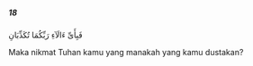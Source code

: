 ##### 18

<span class="ayah">فَبِأَىِّ ءَالَآءِ رَبِّكُمَا تُكَذِّبَانِ</span>

<span class="ayah_translation">Maka nikmat Tuhan kamu yang manakah yang kamu dustakan?</span>
